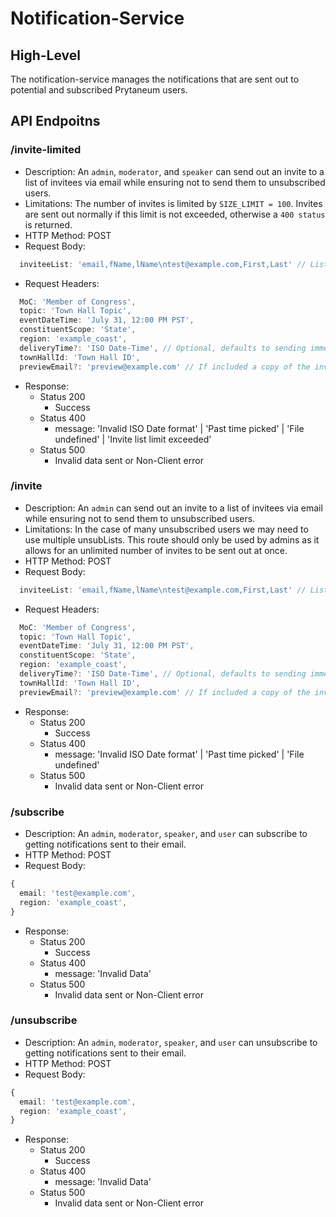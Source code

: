# Notification-Service

## High-Level

The notification-service manages the notifications that are sent out to potential and subscribed Prytaneum users.

## API Endpoitns

### /invite-limited

- Description: An `admin`, `moderator`, and `speaker` can send out an invite to a list of invitees via email while ensuring not to send them to unsubscribed users.
- Limitations: The number of invites is limited by `SIZE_LIMIT = 100`. Invites are sent out normally if this limit is not exceeded, otherwise a `400 status` is returned. 
- HTTP Method: POST
- Request Body:

```typescript
  inviteeList: 'email,fName,lName\ntest@example.com,First,Last' // List sent as strigified csv array buffer
```

- Request Headers:

```typescript
  MoC: 'Member of Congress',
  topic: 'Town Hall Topic',
  eventDateTime: 'July 31, 12:00 PM PST',
  constituentScope: 'State',
  region: 'example_coast',
  deliveryTime?: 'ISO Date-Time', // Optional, defaults to sending immediatly. Limit of 3 days ahead.
  townHallId: 'Town Hall ID',
  previewEmail?: 'preview@example.com' // If included a copy of the invite will be sent to the given email address.
```

- Response:
  - Status 200
    - Success
  - Status 400
    - message: 'Invalid ISO Date format' | 'Past time picked' | 'File undefined' | 'Invite list limit exceeded'
  - Status 500
    - Invalid data sent or Non-Client error

### /invite

- Description: An `admin` can send out an invite to a list of invitees via email while ensuring not to send them to unsubscribed users.
- Limitations: In the case of many unsubscribed users we may need to use multiple unsubLists. This route should only be used by admins as it allows for an unlimited number of invites to be sent out at once.
- HTTP Method: POST
- Request Body:

```typescript
  inviteeList: 'email,fName,lName\ntest@example.com,First,Last' // List sent as strigified csv array buffer
```

- Request Headers:

```typescript
  MoC: 'Member of Congress',
  topic: 'Town Hall Topic',
  eventDateTime: 'July 31, 12:00 PM PST',
  constituentScope: 'State',
  region: 'example_coast',
  deliveryTime?: 'ISO Date-Time', // Optional, defaults to sending immediatly. Limit of 3 days ahead.
  townHallId: 'Town Hall ID',
  previewEmail?: 'preview@example.com' // If included a copy of the invite will be sent to the given email address.
```

- Response:
  - Status 200
    - Success
  - Status 400
    - message: 'Invalid ISO Date format' | 'Past time picked' | 'File undefined'
  - Status 500
    - Invalid data sent or Non-Client error

### /subscribe

- Description: An `admin`, `moderator`, `speaker`, and `user` can subscribe to getting notifications sent to their email.
- HTTP Method: POST
- Request Body:

```typescript
{
  email: 'test@example.com',
  region: 'example_coast',
}
```

- Response:
  - Status 200
    - Success
  - Status 400
    - message: 'Invalid Data'
  - Status 500
    - Invalid data sent or Non-Client error

### /unsubscribe

- Description: An `admin`, `moderator`, `speaker`, and `user` can unsubscribe to getting notifications sent to their email.
- HTTP Method: POST
- Request Body:

```typescript
{
  email: 'test@example.com',
  region: 'example_coast',
}
```

- Response:
  - Status 200
    - Success
  - Status 400
    - message: 'Invalid Data'
  - Status 500
    - Invalid data sent or Non-Client error
